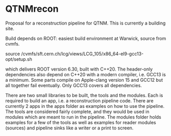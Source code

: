 # QTNMrecon

Proposal for a reconstruction pipeline for QTNM. This is currently a building site.

Build depends on ROOT: easiest build environment at Warwick, source from cvmfs.

source /cvmfs/sft.cern.ch/lcg/views/LCG_105/x86_64-el9-gcc13-opt/setup.sh

which delivers ROOT version 6.30, built with C++20. The header-only dependencies also depend on C++20
with a modern compiler, i.e. GCC13 is a minimum. Some parts compile on Apple-clang version 15 and GCC12 but
all together fail eventually. Only GCC13 covers all dependencies.

There are two small libraries to be built, the tools and the modules. Each is required to build an app,
i.e. a reconstruction pipeline code. There are currently 2 apps in the apps folder as examples on how
to use the pipeline. The tools are considered fairly complete, and they would be used in modules which
are meant to run in the pipeline. The modules folder holds examples for a few of the tools as well as
examples for reader modules (sources) and pipeline sinks like a writer or a print to screen.

